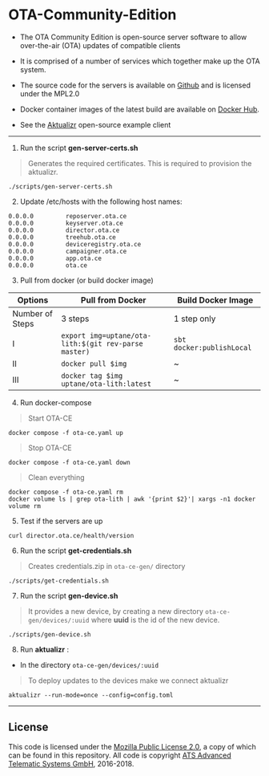 # OTA-Community-Edition

- The OTA Community Edition is open-source server software to allow over-the-air (OTA) updates of compatible clients

- It is comprised of a number of services which together make up the OTA system.

- The source code for the servers is available on [Github](https://github.com/advancedtelematic) and is licensed under the MPL2.0

- Docker container images of the latest build are available on [Docker Hub](https://hub.docker.com/u/advancedtelematic).

- See the [Aktualizr](https://github.com/advancedtelematic/aktualizr) open-source example client
---
1. Run the script **gen-server-certs.sh**
> Generates the required certificates.
> This is required to provision the aktualizr.
```
./scripts/gen-server-certs.sh
```
2. Update /etc/hosts with the following host names:

```
0.0.0.0         reposerver.ota.ce
0.0.0.0         keyserver.ota.ce
0.0.0.0         director.ota.ce
0.0.0.0         treehub.ota.ce
0.0.0.0         deviceregistry.ota.ce
0.0.0.0         campaigner.ota.ce
0.0.0.0         app.ota.ce
0.0.0.0         ota.ce
```

3. Pull from docker (or build docker image)

|     Options     |Pull from Docker            | Build Docker Image            |
|----------------|-------------------------------|-----------------------------|
|Number of Steps|3 steps|1 step only|
|I|`export img=uptane/ota-lith:$(git rev-parse master)`|`sbt docker:publishLocal`|
|II|`docker pull $img`|      ~     |
|III|`docker tag $img uptane/ota-lith:latest`|~|

4. Run docker-compose


> Start OTA-CE
```
docker compose -f ota-ce.yaml up
```
> Stop OTA-CE
```
docker compose -f ota-ce.yaml down
```
> Clean everything
```
docker compose -f ota-ce.yaml rm
docker volume ls | grep ota-lith | awk '{print $2}'| xargs -n1 docker volume rm

```
5. Test if the servers are up

```
curl director.ota.ce/health/version
```

6. Run the script **get-credentials.sh**
> Creates credentials.zip in `ota-ce-gen/` directory
 ```
 ./scripts/get-credentials.sh
 ```

7. Run the script **gen-device.sh**
> It provides a new device, by creating a new directory `ota-ce-gen/devices/:uuid` where **uuid** is the id of the new device.

 ```
 ./scripts/gen-device.sh
 ```
8. Run **aktualizr** :
- In the directory `ota-ce-gen/devices/:uuid`
> To deploy updates to the devices make we connect aktualizr
```
aktualizr --run-mode=once --config=config.toml
```   

---
## License

This code is licensed under the [Mozilla Public License 2.0](LICENSE), a copy of which can be found in this repository. All code is copyright [ATS Advanced Telematic Systems GmbH](https://www.advancedtelematic.com), 2016-2018.
